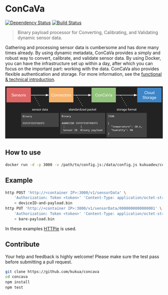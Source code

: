 # ConCaVa

[![Dependency Status](https://david-dm.org/kukua/concava.svg)](https://david-dm.org/kukua)
[![Build Status](https://travis-ci.org/kukua/concava.svg?branch=master)](https://travis-ci.org/kukua/concava)

> Binary payload processor for Converting, Calibrating, and Validating dynamic sensor data.

Gathering and processing sensor data is cumbersome and has done many times already. By using dynamic metadata, ConCaVa provides a simply and robust way to convert, calibrate, and validate sensor data. By using Docker, you can have the infrastructure set up within a day, after which you can focus on the important part: working with the data. ConCaVa also provides flexible authentication and storage. For more information, see the [functional & technical introduction](https://rawgit.com/kukua/concava-intro/master/index.html).

![Dataflow](https://raw.githubusercontent.com/kukua/concava/master/doc/dataflow.png)

## How to use

```bash
docker run -d -p 3000 -v /path/to/config.js:/data/config.js kukuadev/concava
```

## Example

```bash
http POST 'http://<container IP>:3000/v1/sensorData' \
	'Authorization: Token <token>' 'Content-Type: application/octet-stream' \
	< deviceID-and-payload.bin
http PUT 'http://<container IP>:3000/v1/sensorData/0000000000000001' \
	'Authorization: Token <token>' 'Content-Type: application/octet-stream' \
	< bare-payload.bin
```

In these examples [HTTPie](https://github.com/jkbrzt/httpie) is used.

## Contribute

Your help and feedback is highly welcome! Please make sure the test pass before submitting a pull request.

```bash
git clone https://github.com/kukua/concava
cd concava
npm install
npm test
```
